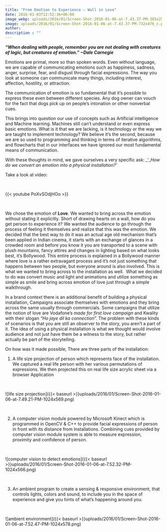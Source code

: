 ```yaml
---
title: "From Emotion to Experience – Wall in Love"
date: 2016-01-03T12:52:36+06:00
image_webp: uploads/2016/01/Screen-Shot-2016-01-06-at-7.43.37-PM-385x258_c.png
image: uploads/2016/01/Screen-Shot-2016-01-06-at-7.43.37-PM-732x476_c.png
author: 
description : ""
---
```


***_“When dealing with people, remember you are not dealing with creatures of logic, but creatures of emotion.” ~Dale Carnegie_***

Emotions are primal, more so than spoken words. Even without language, we are capable of communicating emotions such as happiness, sadness, anger, surprise, fear, and disgust through facial expressions. The way you look at someone can communicate many things, including interest, affection, hostility, or attraction.

The communication of emotion is so fundamental that it’s possible to express these even between different species. Any dog owner can vouch for the fact that dogs pick up on people’s intonation or other nonverbal cues.

This brings into question our use of concepts such as Artificial intelligence and Machine learning. Machines still can’t understand or even express basic emotions. What is it that we are lacking, is it technology or the way we are taught to implement technology? We believe it’s the second, because we are so used to programming and thinking in terms of iterative algorithms, and flowcharts that in our interfaces we have ignored our most fundamental means of communication.

With these thoughts in mind, we gave ourselves a very specific ask: _‘__How do we convert an emotion into a physical installation?’_

Take a look at video: 

&nbsp;
&nbsp;

{{< youtube PoXvSOdjHOo >}}

&nbsp;
&nbsp;



We chose the emotion of **Love**. We wanted to bring across the emotion without stating it explicitly. Short of drawing hearts on a wall, how do you get person to experience it? We wanted the audience to go through the process of feeling it themselves and realize that this was the emotion. We decided that the best way to do it was an actual age old mechanism that’s been applied in Indian cinema, it starts with an exchange of glances in a crowded room and before you know it you are transported to a scene with plush mountains, fancy attires and changes in lighting based on what looks best, it’s Bollywood. This entire process is explained in a Bollywood manner where love is a rather extravagant process and it’s not just something that happens between two people, but everyone around is also involved. This is what we wanted to bring across to the installation as well.  What we decided to do was convert music and light and animations and utilize something as simple as smile and bring across emotion of love just through a simple walkthrough.

In a brand context there is an additional benefit of building a physical installation, Campaigns associate themselves with emotions and they bring across the same usually through commercials. Some campaigns that utilize the notion of love are Vodafone’s _made for first love campaign_ and Kwality with their slogan _“Ho jaye dil ka connection”._ The problem with these kinds of scenarios is that you are still an observer to the story, you aren’t a part of it. The idea of using a physical installation is what we thought would involve audience and not just have them be a witness to the story, but rather actually be part of the storytelling.

On how was it made possible, There are three parts of the installation:

1) A life size projection of person which represents face of the installation. We captured a real life person with her various permutations of expressions. We then projected this on real life size acrylic sheet via a browser Application

&nbsp;
&nbsp;

![life size projection]({{< baseurl >}}uploads/2016/01/Screen-Shot-2016-01-06-at-7.49.21-PM-1024x569.png)

&nbsp;
&nbsp;

2) A computer vision module powered by Microsoft Kinect which is programmed in OpenCV & C++ to provide facial expressions of person in front with its distance from Installations. Combining cues provided by computer vision module system is able to measure expression, proximity and confidence of person.

&nbsp;
&nbsp;

![computer vision to detect emotions]({{< baseurl >}}uploads/2016/01/Screen-Shot-2016-01-06-at-7.52.32-PM-1024x566.png)

&nbsp;
&nbsp;

3) An ambient program to create a sensing & responsive environment, that controls lights, colors and sound, to include you in the space of experience and give you hints of what’s happening around you.

&nbsp;
&nbsp;

![ambient environment]({{< baseurl >}}uploads/2016/01/Screen-Shot-2016-01-06-at-7.52.47-PM-1024x578.png)

&nbsp;
&nbsp;

